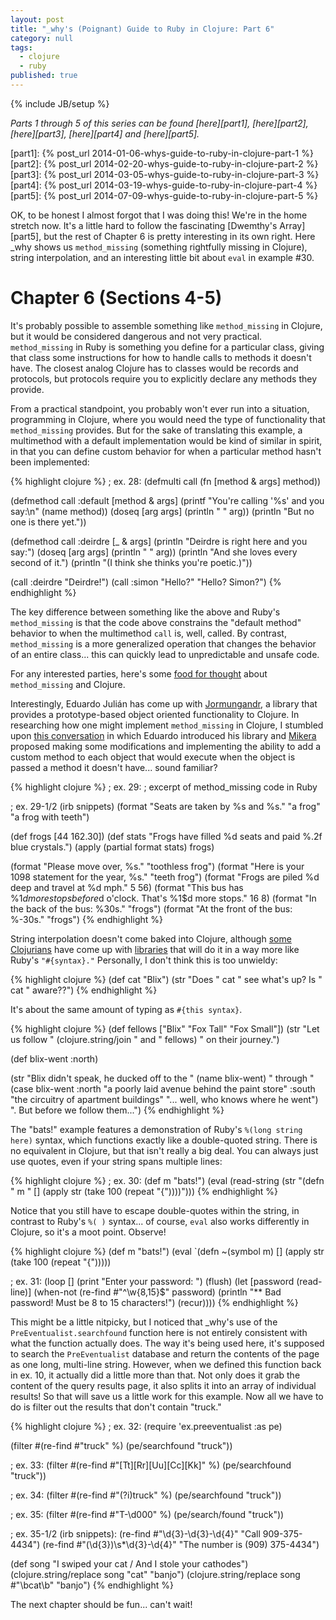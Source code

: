 ```yaml
---
layout: post
title: "_why's (Poignant) Guide to Ruby in Clojure: Part 6"
category: null
tags: 
  - clojure
  - ruby
published: true
---
```


{% include JB/setup %}

*Parts 1 through 5 of this series can be found [here][part1], [here][part2], [here][part3], [here][part4] and [here][part5].*

[part1]: {% post_url 2014-01-06-whys-guide-to-ruby-in-clojure-part-1 %}
[part2]: {% post_url 2014-02-20-whys-guide-to-ruby-in-clojure-part-2 %}
[part3]: {% post_url 2014-03-05-whys-guide-to-ruby-in-clojure-part-3 %}
[part4]: {% post_url 2014-03-19-whys-guide-to-ruby-in-clojure-part-4 %}
[part5]: {% post_url 2014-07-09-whys-guide-to-ruby-in-clojure-part-5 %}

OK, to be honest I almost forgot that I was doing this! We're in the home stretch now. It's a little hard to follow the fascinating [Dwemthy's Array][part5], but the rest of Chapter 6 is pretty interesting in its own right. Here \_why shows us `method_missing` (something rightfully missing in Clojure), string interpolation, and an interesting little bit about `eval` in example #30.

Chapter 6 (Sections 4-5)
========================

It's probably possible to assemble something like `method_missing` in Clojure, but it would be considered dangerous and not very practical. `method_missing` in Ruby is something you define for a particular class, giving that class some instructions for how to handle calls to methods it doesn't have. The closest analog Clojure has to classes would be records and protocols, but protocols require you to explicitly declare any methods they provide.

From a practical standpoint, you probably won't ever run into a situation, programming in Clojure, where you would need the type of functionality that `method_missing` provides. But for the sake of translating this example, a multimethod with a default implementation would be kind of similar in spirit, in that you can define custom behavior for when a particular method hasn't been implemented:

{% highlight clojure %}
; ex. 28:
(defmulti call (fn [method & args] method))
 
(defmethod call :default [method & args]
  (printf "You're calling '%s' and you say:\n" (name method))
  (doseq [arg args] (println " " arg))
  (println "But no one is there yet."))
 
(defmethod call :deirdre [_ & args]
  (println "Deirdre is right here and you say:")
  (doseq [arg args] (println " " arg))
  (println "And she loves every second of it.")
  (println "(I think she thinks you're poetic.)"))
 
(call :deirdre "Deirdre!")
(call :simon "Hello?" "Hello? Simon?")
{% endhighlight %}

The key difference between something like the above and Ruby's `method_missing` is that the code above constrains the "default method" behavior to when the multimethod `call` is, well, called. By contrast, `method_missing` is a more generalized operation that changes the behavior of an entire class... this can quickly lead to unpredictable and unsafe code.

For any interested parties, here's some [food for thought][so-mm] about `method_missing` and Clojure.

[so-mm]: http://stackoverflow.com/questions/7295016/clojure-method-missing

Interestingly, Eduardo Julián has come up with [Jormungandr][jorm], a library that provides a prototype-based object oriented functionality to Clojure. In researching how one might implement `method_missing` in Clojure, I stumbled upon [this conversation][grokbase] in which Eduardo introduced his library and [Mikera][mikera] proposed making some modifications and implementing the ability to add a custom method to each object that would execute when the object is passed a method it doesn't have... sound familiar?

[jorm]: https://github.com/eduardoejp/jormungandr
[mikera]: https://github.com/mikera
[grokbase]: http://grokbase.com/t/gg/clojure/132ajp0f6a/jormungandr-prototype-based-oo-on-top-of-functions

{% highlight clojure %}
; ex. 29:
; excerpt of method_missing code in Ruby

; ex. 29-1/2 (irb snippets)
(format "Seats are taken by %s and %s." "a frog" "a frog with teeth")

(def frogs [44 162.30])
(def stats "Frogs have filled %d seats and paid %.2f blue crystals.")
(apply (partial format stats) frogs)

(format "Please move over, %s." "toothless frog")
(format "Here is your 1098 statement for the year, %s." "teeth frog")
(format "Frogs are piled %d deep and travel at %d mph." 5 56)
(format "This bus has %1$d more stops before %2$d o'clock.
         That's %1$d more stops." 16 8)
(format "In the back of the bus: %30s." "frogs")
(format "At the front of the bus: %-30s." "frogs")
{% endhighlight %}

String interpolation doesn't come baked into Clojure, although [some Clojurians][strint-1] have come up with [libraries][strint-2] that will do it in a way more like Ruby's `"#{syntax}."` Personally, I don't think this is too unwieldy:

[strint-1]: http://cemerick.com/2009/12/04/string-interpolation-in-clojure
[strint-2]: http://clojure.github.io/core.incubator/clojure.core.strint-api.html

{% highlight clojure %}
(def cat "Blix")
(str "Does " cat " see what's up?  Is " cat " aware??")
{% endhighlight %}

It's about the same amount of typing as `#{this syntax}`.

{% highlight clojure %}
(def fellows ["Blix" "Fox Tall" "Fox Small"])
(str "Let us follow "
     (clojure.string/join " and " fellows)
     " on their journey.")

(def blix-went :north)

(str "Blix didn't speak, he ducked off to the " (name blix-went) " through "
     (case blix-went
       :north "a poorly laid avenue behind the paint store"
       :south "the circuitry of apartment buildings"
       "... well, who knows where he went")
     ". But before we follow them...")
{% endhighlight %}

The "bats!" example features a demonstration of Ruby's `%(long string here)` syntax, which functions exactly like a double-quoted string. There is no equivalent in Clojure, but that isn't really a big deal. You can always just use quotes, even if your string spans multiple lines:

{% highlight clojure %}
; ex. 30:
(def m "bats!")
(eval (read-string (str
  "(defn " m " []
     (apply str (take 100 (repeat \"{\"))))")))
{% endhighlight %}

Notice that you still have to escape double-quotes within the string, in contrast to Ruby's `%( )` syntax... of course, `eval` also works differently in Clojure, so it's a moot point. Observe!

{% highlight clojure %}
(def m "bats!")
(eval
  `(defn ~(symbol m) []
     (apply str (take 100 (repeat "{")))))

; ex. 31:
(loop []
  (print "Enter your password: ")
  (flush)
  (let [password (read-line)]
    (when-not (re-find #"^\w{8,15}$" password)
      (println "** Bad password! Must be 8 to 15 characters!")
      (recur))))
{% endhighlight %}

This might be a little nitpicky, but I noticed that \_why's use of the `PreEventualist.searchfound` function here is not entirely consistent with what the function actually does. The way it's being used here, it's supposed to search the `PreEventualist` database and return the contents of the page as one long, multi-line string. However, when we defined this function back in ex. 10, it actually did a little more than that. Not only does it grab the content of the query results page, it also splits it into an array of individual results! So that will save us a little work for this example. Now all we have to do is filter out the results that don't contain "truck."

{% highlight clojure %}
; ex. 32:
(require 'ex.preeventualist :as pe)

(filter #(re-find #"truck" %) (pe/searchfound "truck"))

; ex. 33:
(filter #(re-find #"[Tt][Rr][Uu][Cc][Kk]" %) (pe/searchfound "truck"))

; ex. 34:
(filter #(re-find #"(?i)truck" %) (pe/searchfound "truck"))

; ex. 35:
(filter #(re-find #"T-\d000" %) (pe/search/found "truck"))

; ex. 35-1/2 (irb snippets):
(re-find #"\d{3}-\d{3}-\d{4}" "Call 909-375-4434")
(re-find #"\(\d{3}\)\s*\d{3}-\d{4}" "The number is (909) 375-4434")

(def song "I swiped your cat / And I stole your cathodes")
(clojure.string/replace song "cat" "banjo")
(clojure.string/replace song #"\bcat\b" "banjo")
{% endhighlight %}

The next chapter should be fun... can't wait!